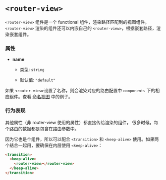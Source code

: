 # `<router-view>`

`<router-view>` 组件是一个 functional 组件，渲染路径匹配到的视图组件。`<router-view>` 渲染的组件还可以内嵌自己的 `<router-view>`，根据嵌套路径，渲染嵌套组件。

### 属性

- **name**

  - 类型: `string`

  - 默认值: `"default"`

如果 `<router-view>`设置了名称，则会渲染对应的路由配置中 `components` 下的相应组件。查看 [命名视图](../essentials/named-views.md) 中的例子。

### 行为表现

其他属性（非 router-view 使用的属性）都直接传给渲染的组件，
很多时候，每个路由的数据都是包含在路由参数中。

因为它也是个组件，所以可以配合 `<transition>` 和 `<keep-alive>` 使用。如果两个结合一起用，要确保在内层使用 `<keep-alive>`：

``` html
<transition>
  <keep-alive>
    <router-view></router-view>
  </keep-alive>
</transition>
```
